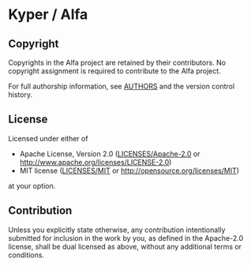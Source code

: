 <!---
SPDX-FileCopyrightText: © 2022 Alfa Authors

SPDX-License-Identifier: Apache-2.0 OR MIT
-->

# Kyper / Alfa

## Copyright

Copyrights in the Alfa project are retained by their contributors. No
copyright assignment is required to contribute to the Alfa project.

For full authorship information, see [AUTHORS](AUTHORS) and the version control history.

## License

Licensed under either of

 * Apache License, Version 2.0
   ([LICENSES/Apache-2.0](LICENSES/Apache-2.0.txt) or http://www.apache.org/licenses/LICENSE-2.0)
 * MIT license
   ([LICENSES/MIT](LICENSES/MIT.txt) or http://opensource.org/licenses/MIT)

at your option.

## Contribution

Unless you explicitly state otherwise, any contribution intentionally submitted
for inclusion in the work by you, as defined in the Apache-2.0 license, shall be
dual licensed as above, without any additional terms or conditions.